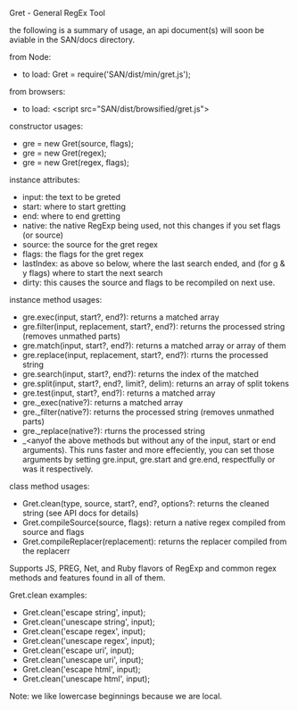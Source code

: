 Gret - General RegEx Tool

the following is a summary of usage, an api document(s) will soon be aviable in the SAN/docs directory.

from Node: 
+ to load: Gret = require('SAN/dist/min/gret.js');

from browsers:
+ to load: &lt;script src="SAN/dist/browsified/gret.js">

constructor usages:
+ gre = new Gret(source, flags);
+ gre = new Gret(regex);
+ gre = new Gret(regex, flags);

instance attributes:
+ input: the text to be greted
+ start: where to start gretting
+ end: where to end gretting
+ native: the native RegExp being used, not this changes if you set flags (or source)
+ source: the source for the gret regex
+ flags: the flags for the gret regex
+ lastIndex: as above so below, where the last search ended, and (for g & y flags) where to start the next search
+ dirty: this causes the source and flags to be recompiled on next use.

instance method usages:
+ gre.exec(input, start?, end?): returns a matched array
+ gre.filter(input, replacement, start?, end?): returns the processed string (removes unmathed parts)
+ gre.match(input, start?, end?): returns a matched array or array of them
+ gre.replace(input, replacement, start?, end?): rturns the processed string
+ gre.search(input, start?, end?): returns the index of the matched
+ gre.split(input, start?, end?, limit?, delim): returns an array of split tokens
+ gre.test(input, start?, end?): returns a matched array
+ gre._exec(native?): returns a matched array
+ gre._filter(native?): returns the processed string (removes unmathed parts)
+ gre._replace(native?): rturns the processed string
+ _<anyof the above methods but without any of the input, start or end arguments).  This runs faster and more effeciently, you can set those arguments by setting gre.input, gre.start and gre.end, respectfully or was it respectively.

class method usages:
* Gret.clean(type, source, start?, end?, options?: returns the cleaned string (see API docs for details)
* Gret.compileSource(source, flags): return a native regex compiled from source and flags
* Gret.compileReplacer(replacement): returns the replacer compiled from the replacerr

Supports JS, PREG, Net, and Ruby flavors of RegExp and common regex methods and features found in all of them.

Gret.clean examples:
+ Gret.clean('escape string', input);
+ Gret.clean('unescape string', input);
+ Gret.clean('escape regex', input);
+ Gret.clean('unescape regex', input);
+ Gret.clean('escape uri', input);
+ Gret.clean('unescape uri', input);
+ Gret.clean('escape html', input);
+ Gret.clean('unescape html', input);

Note: we like lowercase beginnings because we are local.
